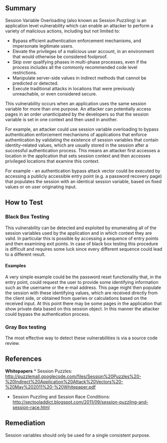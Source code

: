 ## Summary

Session Variable Overloading (also known as Session Puzzling) is an
application level vulnerability which can enable an attacker to perform
a variety of malicious actions, including but not limited to:

  - Bypass efficient authentication enforcement mechanisms, and
    impersonate legitimate users.
  - Elevate the privileges of a malicious user account, in an
    environment that would otherwise be considered foolproof.
  - Skip over qualifying phases in multi-phase processes, even if the
    process includes all the commonly recommended code level
    restrictions.
  - Manipulate server-side values in indirect methods that cannot be
    predicted or detected.
  - Execute traditional attacks in locations that were previously
    unreachable, or even considered secure.

This vulnerability occurs when an application uses the same session
variable for more than one purpose. An attacker can potentially access
pages in an order unanticipated by the developers so that the session
variable is set in one context and then used in another.

For example, an attacker could use session variable overloading to
bypass authentication enforcement mechanisms of applications that
enforce authentication by validating the existence of session variables
that contain identity–related values, which are usually stored in the
session after a successful authentication process. This means an
attacker first accesses a location in the application that sets session
context and then accesses privileged locations that examine this
context.

For example - an authentication bypass attack vector could be executed
by accessing a publicly accessible entry point (e.g. a password recovery
page) that populates the session with an identical session variable,
based on fixed values or on user originating input.

## How to Test

### Black Box Testing

This vulnerability can be detected and exploited by enumerating all of
the session variables used by the application and in which context they
are valid. In particular this is possible by accessing a sequence of
entry points and then examining exit points. In case of black box
testing this procedure is difficult and requires some luck since every
different sequence could lead to a different result.

#### Examples

A very simple example could be the password reset functionality that, in
the entry point, could request the user to provide some identifying
information such as the username or the e-mail address. This page might
then populate the session with these identifying values, which are
received directly from the client side, or obtained from queries or
calculations based on the received input. At this point there may be
some pages in the application that show private data based on this
session object. In this manner the attacker could bypass the
authentication process.

### Gray Box testing

The most effective way to detect these vulnerabilities is via a source
code review.

## References

**Whitepapers**
\* Session Puzzles:
<http://puzzlemall.googlecode.com/files/Session%20Puzzles%20-%20Indirect%20Application%20Attack%20Vectors%20-%20May%202011%20-%20Whitepaper.pdf>

  - Session Puzzling and Session Race Conditions:
    <http://sectooladdict.blogspot.com/2011/09/session-puzzling-and-session-race.html>

## Remediation

Session variables should only be used for a single consistent purpose.